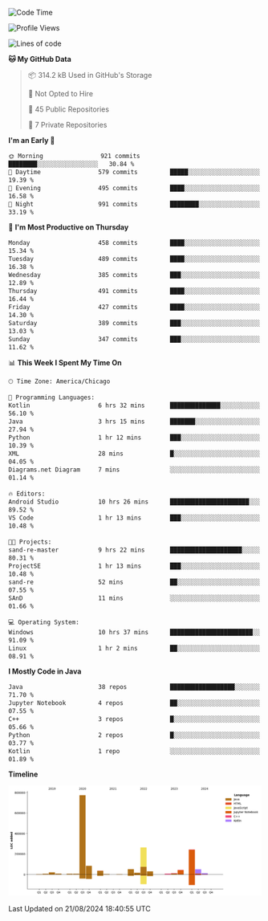 <!--START_SECTION:waka-->
![Code Time](http://img.shields.io/badge/Code%20Time-531%20hrs%2035%20mins-blue)

![Profile Views](http://img.shields.io/badge/Profile%20Views-28-blue)

![Lines of code](https://img.shields.io/badge/From%20Hello%20World%20I%27ve%20Written-1.7%20million%20lines%20of%20code-blue)

**🐱 My GitHub Data** 

> 📦 314.2 kB Used in GitHub's Storage 
 > 
> 🚫 Not Opted to Hire
 > 
> 📜 45 Public Repositories 
 > 
> 🔑 7 Private Repositories 
 > 
**I'm an Early 🐤** 

```text
🌞 Morning                921 commits         ████████░░░░░░░░░░░░░░░░░   30.84 % 
🌆 Daytime                579 commits         █████░░░░░░░░░░░░░░░░░░░░   19.39 % 
🌃 Evening                495 commits         ████░░░░░░░░░░░░░░░░░░░░░   16.58 % 
🌙 Night                  991 commits         ████████░░░░░░░░░░░░░░░░░   33.19 % 
```
📅 **I'm Most Productive on Thursday** 

```text
Monday                   458 commits         ████░░░░░░░░░░░░░░░░░░░░░   15.34 % 
Tuesday                  489 commits         ████░░░░░░░░░░░░░░░░░░░░░   16.38 % 
Wednesday                385 commits         ███░░░░░░░░░░░░░░░░░░░░░░   12.89 % 
Thursday                 491 commits         ████░░░░░░░░░░░░░░░░░░░░░   16.44 % 
Friday                   427 commits         ████░░░░░░░░░░░░░░░░░░░░░   14.30 % 
Saturday                 389 commits         ███░░░░░░░░░░░░░░░░░░░░░░   13.03 % 
Sunday                   347 commits         ███░░░░░░░░░░░░░░░░░░░░░░   11.62 % 
```


📊 **This Week I Spent My Time On** 

```text
🕑︎ Time Zone: America/Chicago

💬 Programming Languages: 
Kotlin                   6 hrs 32 mins       ██████████████░░░░░░░░░░░   56.10 % 
Java                     3 hrs 15 mins       ███████░░░░░░░░░░░░░░░░░░   27.94 % 
Python                   1 hr 12 mins        ███░░░░░░░░░░░░░░░░░░░░░░   10.39 % 
XML                      28 mins             █░░░░░░░░░░░░░░░░░░░░░░░░   04.05 % 
Diagrams.net Diagram     7 mins              ░░░░░░░░░░░░░░░░░░░░░░░░░   01.14 % 

🔥 Editors: 
Android Studio           10 hrs 26 mins      ██████████████████████░░░   89.52 % 
VS Code                  1 hr 13 mins        ███░░░░░░░░░░░░░░░░░░░░░░   10.48 % 

🐱‍💻 Projects: 
sand-re-master           9 hrs 22 mins       ████████████████████░░░░░   80.31 % 
ProjectSE                1 hr 13 mins        ███░░░░░░░░░░░░░░░░░░░░░░   10.48 % 
sand-re                  52 mins             ██░░░░░░░░░░░░░░░░░░░░░░░   07.55 % 
SAnD                     11 mins             ░░░░░░░░░░░░░░░░░░░░░░░░░   01.66 % 

💻 Operating System: 
Windows                  10 hrs 37 mins      ███████████████████████░░   91.09 % 
Linux                    1 hr 2 mins         ██░░░░░░░░░░░░░░░░░░░░░░░   08.91 % 
```

**I Mostly Code in Java** 

```text
Java                     38 repos            ██████████████████░░░░░░░   71.70 % 
Jupyter Notebook         4 repos             ██░░░░░░░░░░░░░░░░░░░░░░░   07.55 % 
C++                      3 repos             █░░░░░░░░░░░░░░░░░░░░░░░░   05.66 % 
Python                   2 repos             █░░░░░░░░░░░░░░░░░░░░░░░░   03.77 % 
Kotlin                   1 repo              ░░░░░░░░░░░░░░░░░░░░░░░░░   01.89 % 
```



**Timeline**

![Lines of Code chart](https://raw.githubusercontent.com/phanijsp/phanijsp/main/assets/bar_graph.png)


 Last Updated on 21/08/2024 18:40:55 UTC
<!--END_SECTION:waka-->
